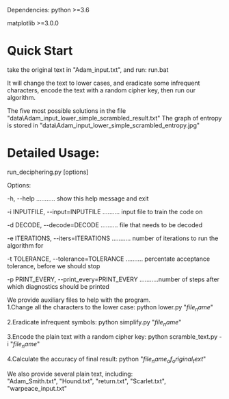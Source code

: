 Dependencies:
python >=3.6

matplotlib >=3.0.0

Quick Start
=============
take the original text in "Adam_input.txt", and run:
run.bat

It will change the text to lower cases, and eradicate some infrequent characters, encode the text 
with a random cipher key, then run our algorithm.

The five most possible solutions in the file "data\Adam_input_lower_simple_scrambled_result.txt"
The graph of entropy is stored in "data\Adam_input_lower_simple_scrambled_entropy.jpg"  

Detailed Usage:
=============================================
run_deciphering.py [options]

Options:

  -h, --help ........... show this help message and exit

  -i INPUTFILE, --input=INPUTFILE .......... input file to train the code on

  -d DECODE, --decode=DECODE .......... file that needs to be decoded

  -e ITERATIONS, --iters=ITERATIONS ........... number of iterations to run the algorithm for

  -t TOLERANCE, --tolerance=TOLERANCE .......... percentate acceptance tolerance, before we should stop

  -p PRINT_EVERY, --print_every=PRINT_EVERY ...........number of steps after which diagnostics should be printed

We provide auxiliary files to help with the program.  
1.Change all the characters to the lower case:
python lower.py "$file_name$"

2.Eradicate infrequent symbols:
python simplify.py "$file_name$"

3.Encode the plain text with a random cipher key:
python scramble_text.py -i "$file_name$"

4.Calculate the accuracy of final result:
python "$file_name_of_original_text$" 

We also provide several plain text, including:  
"Adam_Smith.txt", "Hound.txt", "return.txt", "Scarlet.txt", "warpeace_input.txt"

